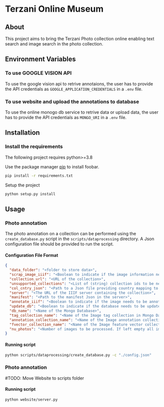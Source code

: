 # Terzani Online Museum

## About

This project aims to bring the Terzani Photo collection online enabling text search and image search in the photo collection.

## Environment Variables

### To use GOOGLE VISION API

To use the google vision api to retrive annotaions, the user has to provide the API credentials as `GOOGLE_APPLICATION_CREDENTIALS` in a `.env` file.

### To use website and upload the annotations to database

To use the online monogo db service to retrive data or upload data, the user has to provide the API credentials as `MONGO_URI` in a `.env` file.

## Installation

### Install the requirements

The following project requires python>=3.8

Use the package manager [pip](https://pip.pypa.io/en/stable/) to install foobar.

```bash
pip install -r requirements.txt
```

Setup the project

```bash
python setup.py install
```

## Usage

### Photo annotation

The photo annotation on a collection can be performed using the `create_database.py` script in the `scripts/dataprocessing` directory. A Json configuration file should be provided to run the script.

#### Configuration File Format

```json
{
  "data_folder": "<folder to store data>",
  "scrap_image_iiif": "<Boolean to indicate if the image information needs to be scraped from a IIIF server>",
  "collection_url": "<URL of the collection>",
  "unsupported_collections": "<List of (string) collection ids to be neglected>",
  "col_cntry_json": "<Path to a Json file providing country mapping to each collection>",
  "server": "<The URL of the IIIF server containing the collection>",
  "manifest": "<Path to the manifest Json in the server>",
  "annotate_iiif": "<Boolean to indicate if the image needs to be annotated using Vison API>",
  "update_db": "<Boolean to indicate if the database needs to be updated>",
  "db_name": "<Name of the Mongo Database>",
  "tag_collection_name": "<Name of the Image tag collection in Mongo Database>",
  "annotation_collection_name": "<Name of the Image annotation collection in Mongo Database>",
  "fvector_collection_name": "<Name of the Image feature vector collection in Mongo Database>",
  "nu_photos": "<Number of images to be processed. If left empty all images are processed. If a number is provided, those many images are randomly sampled from the collection>"
}
```

#### Running script

```bash
python scripts/dataprocessing/create_database.py -c "./config.json"
```

### Photo annotation

#TODO: Move Website to scripts folder

#### Running script

```bash
python website/server.py
```
